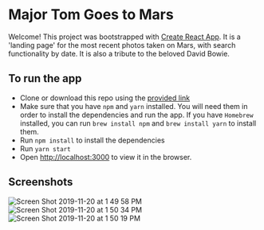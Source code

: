 # Major Tom Goes to Mars

Welcome! This project was bootstrapped with [Create React App](https://github.com/facebook/create-react-app). It is a 'landing page' for the most recent photos taken on Mars, with search functionality by date. It is also a tribute to the beloved David Bowie.

## To run the app
- Clone or download this repo using the [provided link](https://github.com/makmandy/rover-cam.git)
- Make sure that you have `npm` and `yarn` installed. You will need them in order to install the dependencies and run the app. If you have `Homebrew` installed, you can run `brew install npm` and `brew install yarn` to install them.
- Run `npm install` to install the dependencies
- Run `yarn start`
- Open [http://localhost:3000](http://localhost:3000) to view it in the browser.

## Screenshots
![Screen Shot 2019-11-20 at 1 49 58 PM](https://user-images.githubusercontent.com/34462288/69281190-bf451200-0b9c-11ea-9094-873e7c792081.png)
![Screen Shot 2019-11-20 at 1 50 34 PM](https://user-images.githubusercontent.com/34462288/69281295-e13e9480-0b9c-11ea-9d8f-b1ace577d5aa.png)
![Screen Shot 2019-11-20 at 1 50 19 PM](https://user-images.githubusercontent.com/34462288/69281302-e56ab200-0b9c-11ea-8451-bb11526f0b11.png)

